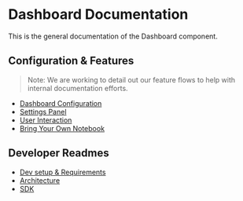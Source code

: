 [Dev setup & Requirements]: dev-setup.md
[Dashboard Configuration]: dashboard-config.md
[Settings Panel]: admin-dashboard.md
[User Interaction]: user-interaction.md
[Bring Your Own Notebook]: byon.md
[Architecture]: https://github.com/opendatahub-io/architecture-decision-records/blob/main/documentation/components/dashboard/README.md
[SDK]: SDK.md

# Dashboard Documentation

This is the general documentation of the Dashboard component.

## Configuration & Features

> Note: We are working to detail out our feature flows to help with internal documentation efforts.

* [Dashboard Configuration]
* [Settings Panel]
* [User Interaction]
* [Bring Your Own Notebook]

## Developer Readmes

* [Dev setup & Requirements]
* [Architecture]
* [SDK]
